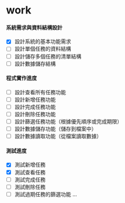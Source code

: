 # work
#### 系統需求與資料結構設計
- [x] 設計系統的基本功能需求
- [ ] 設計單個任務的資料結構
- [ ] 設計儲存多個任務的清單結構
- [ ] 設計數據儲存結構

#### 程式實作進度
- [ ] 設計查看所有任務功能
- [ ] 設計新增任務功能
- [ ] 設計完成任務功能
- [ ] 設計刪除任務功能
- [ ] 設計篩選任務功能（根據優先順序或完成期限）
- [ ] 設計數據儲存功能（儲存到檔案中）
- [ ] 設計數據讀取功能（從檔案讀取數據）

#### 測試進度
- [x] 測試新增任務
- [x] 測試查看任務
- [ ] 測試完成任務
- [ ] 測試刪除任務
- [ ] 測試過期任務的篩選功能
...